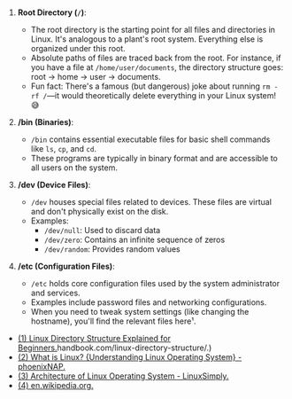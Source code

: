 #

1. **Root Directory (`/`)**:
   - The root directory is the starting point for all files and directories in Linux. It's analogous to a plant's root system. Everything else is organized under this root.
   - Absolute paths of files are traced back from the root. For instance, if you have a file at `/home/user/documents`, the directory structure goes: root → home → user → documents.
   - Fun fact: There's a famous (but dangerous) joke about running `rm -rf /`—it would theoretically delete everything in your Linux system! 😅

2. **/bin (Binaries)**:
   - `/bin` contains essential executable files for basic shell commands like `ls`, `cp`, and `cd`.
   - These programs are typically in binary format and are accessible to all users on the system.

3. **/dev (Device Files)**:
   - `/dev` houses special files related to devices. These files are virtual and don't physically exist on the disk.
   - Examples:
     - `/dev/null`: Used to discard data
     - `/dev/zero`: Contains an infinite sequence of zeros
     - `/dev/random`: Provides random values

4. **/etc (Configuration Files)**:
   - `/etc` holds core configuration files used by the system administrator and services.
   - Examples include password files and networking configurations.
   - When you need to tweak system settings (like changing the hostname), you'll find the relevant files here¹.


- [(1) Linux Directory Structure Explained for Beginners.](https://linux1)handbook.com/linux-directory-structure/.)
- [(2) What is Linux? {Understanding Linux Operating System} - phoenixNAP.](https://phoenixnap.com/kb/what-is-linux.)
- [(3) Architecture of Linux Operating System - LinuxSimply.](https://linuxsimply.com/linux-basics/introduction/architecture-of-linux-operating-system/.)
- [(4) en.wikipedia.org.](https://en.wikipedia.org/wiki/Linux.)